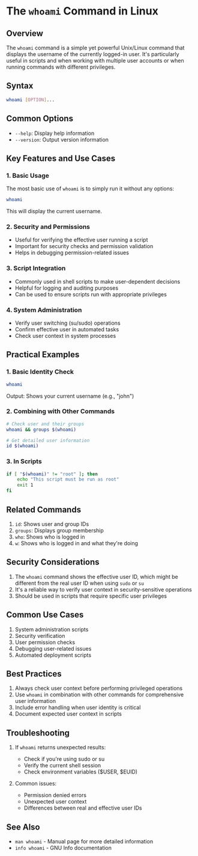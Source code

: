 # The `whoami` Command in Linux


## Overview
The `whoami` command is a simple yet powerful Unix/Linux command that displays the username of the currently logged-in user. It's particularly useful in scripts and when working with multiple user accounts or when running commands with different privileges.


## Syntax
```bash
whoami [OPTION]...
```

## Common Options
- `--help`: Display help information
- `--version`: Output version information

## Key Features and Use Cases

### 1. Basic Usage
The most basic use of `whoami` is to simply run it without any options:
```bash
whoami
```
This will display the current username.

### 2. Security and Permissions
- Useful for verifying the effective user running a script
- Important for security checks and permission validation
- Helps in debugging permission-related issues

### 3. Script Integration
- Commonly used in shell scripts to make user-dependent decisions
- Helpful for logging and auditing purposes
- Can be used to ensure scripts run with appropriate privileges

### 4. System Administration
- Verify user switching (su/sudo) operations
- Confirm effective user in automated tasks
- Check user context in system processes

## Practical Examples

### 1. Basic Identity Check
```bash
whoami
```
Output: Shows your current username (e.g., "john")

### 2. Combining with Other Commands
```bash
# Check user and their groups
whoami && groups $(whoami)

# Get detailed user information
id $(whoami)
```

### 3. In Scripts
```bash
if [ "$(whoami)" != "root" ]; then
    echo "This script must be run as root"
    exit 1
fi
```

## Related Commands
1. `id`: Shows user and group IDs
2. `groups`: Displays group membership
3. `who`: Shows who is logged in
4. `w`: Shows who is logged in and what they're doing

## Security Considerations
1. The `whoami` command shows the effective user ID, which might be different from the real user ID when using `sudo` or `su`
2. It's a reliable way to verify user context in security-sensitive operations
3. Should be used in scripts that require specific user privileges

## Common Use Cases
1. System administration scripts
2. Security verification
3. User permission checks
4. Debugging user-related issues
5. Automated deployment scripts

## Best Practices
1. Always check user context before performing privileged operations
2. Use `whoami` in combination with other commands for comprehensive user information
3. Include error handling when user identity is critical
4. Document expected user context in scripts

## Troubleshooting
1. If `whoami` returns unexpected results:
   - Check if you're using sudo or su
   - Verify the current shell session
   - Check environment variables ($USER, $EUID)

2. Common issues:
   - Permission denied errors
   - Unexpected user context
   - Differences between real and effective user IDs

## See Also
- `man whoami` - Manual page for more detailed information
- `info whoami` - GNU Info documentation 